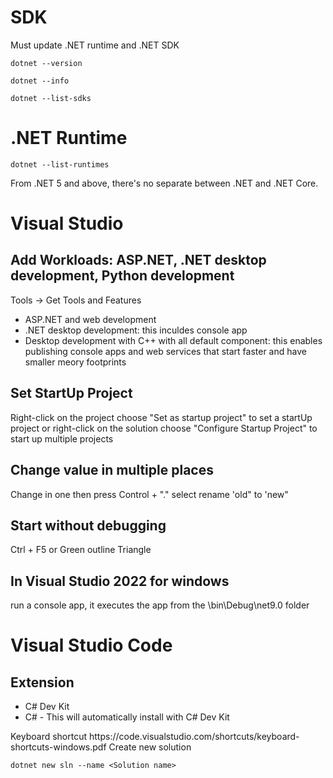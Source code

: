 # SDK
Must update .NET runtime and .NET SDK
```
dotnet --version
```
```
dotnet --info
```
```
dotnet --list-sdks
```
# .NET Runtime
```
dotnet --list-runtimes
```
From .NET 5 and above, there's no separate between .NET and .NET Core.
# Visual Studio
## Add Workloads: ASP.NET, .NET desktop development, Python development
Tools -> Get Tools and Features
<ul>
  <li>ASP.NET and web development</li>
  <li>.NET desktop development: this inculdes console app</li>
  <li>Desktop development with C++ with all default component: this enables publishing console apps and web services that start faster and have smaller meory footprints</li>
</ul>

## Set StartUp Project
Right-click on the project choose "Set as startup project" to set a startUp project or right-click on the solution choose "Configure Startup Project" to start up multiple projects

## Change value in multiple places
Change in one then press Control + "." select rename 'old" to 'new"

## Start without debugging
Ctrl + F5 or Green outline Triangle

## In Visual Studio 2022 for windows
run a console app, it executes the app from the <project name>\bin\Debug\net9.0 folder



# Visual Studio Code
## Extension
<ul>
  <li>C# Dev Kit</li>
  <li>C# - This will automatically install with C# Dev Kit</li>
</ul>
Keyboard shortcut 
https://code.visualstudio.com/shortcuts/keyboard-shortcuts-windows.pdf
Create new solution

```
dotnet new sln --name <Solution name>
```
